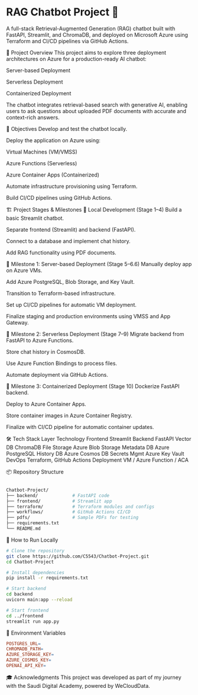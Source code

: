 # RAG Chatbot Project 🤖

A full-stack Retrieval-Augmented Generation (RAG) chatbot built with FastAPI, Streamlit, and ChromaDB, and deployed on Microsoft Azure using Terraform and CI/CD pipelines via GitHub Actions.

📌 Project Overview
This project aims to explore three deployment architectures on Azure for a production-ready AI chatbot:

Server-based Deployment

Serverless Deployment

Containerized Deployment

The chatbot integrates retrieval-based search with generative AI, enabling users to ask questions about uploaded PDF documents with accurate and context-rich answers.

🎯 Objectives
Develop and test the chatbot locally.

Deploy the application on Azure using:

Virtual Machines (VM/VMSS)

Azure Functions (Serverless)

Azure Container Apps (Containerized)

Automate infrastructure provisioning using Terraform.

Build CI/CD pipelines using GitHub Actions.

🏗️ Project Stages & Milestones
🔹 Local Development (Stage 1–4)
Build a basic Streamlit chatbot.

Separate frontend (Streamlit) and backend (FastAPI).

Connect to a database and implement chat history.

Add RAG functionality using PDF documents.

🔹 Milestone 1: Server-based Deployment (Stage 5–6.6)
Manually deploy app on Azure VMs.

Add Azure PostgreSQL, Blob Storage, and Key Vault.

Transition to Terraform-based infrastructure.

Set up CI/CD pipelines for automatic VM deployment.

Finalize staging and production environments using VMSS and App Gateway.

🔹 Milestone 2: Serverless Deployment (Stage 7–9)
Migrate backend from FastAPI to Azure Functions.

Store chat history in CosmosDB.

Use Azure Function Bindings to process files.

Automate deployment via GitHub Actions.

🔹 Milestone 3: Containerized Deployment (Stage 10)
Dockerize FastAPI backend.

Deploy to Azure Container Apps.

Store container images in Azure Container Registry.

Finalize with CI/CD pipeline for automatic container updates.

🛠️ Tech Stack
Layer	Technology
Frontend	Streamlit
Backend	FastAPI
Vector DB	ChromaDB
File Storage	Azure Blob Storage
Metadata DB	Azure PostgreSQL
History DB	Azure Cosmos DB
Secrets Mgmt	Azure Key Vault
DevOps	Terraform, GitHub Actions
Deployment	VM / Azure Function / ACA

📦 Repository Structure
```  graphql

Chatbot-Project/
├── backend/             # FastAPI code
├── frontend/            # Streamlit app
├── terraform/           # Terraform modules and configs
├── workflows/           # GitHub Actions CI/CD
├── pdfs/                # Sample PDFs for testing
├── requirements.txt     
└── README.md
```

🚀 How to Run Locally

``` bash
# Clone the repository
git clone https://github.com/C5543/Chatbot-Project.git
cd Chatbot-Project

# Install dependencies
pip install -r requirements.txt

# Start backend
cd backend
uvicorn main:app --reload

# Start frontend
cd ../frontend
streamlit run app.py
```
🔐 Environment Variables
``` makefile
POSTGRES_URL=
CHROMADB_PATH=
AZURE_STORAGE_KEY=
AZURE_COSMOS_KEY=
OPENAI_API_KEY=
```
🎓 Acknowledgments
This project was developed as part of my journey with the Saudi Digital Academy, powered by WeCloudData.
